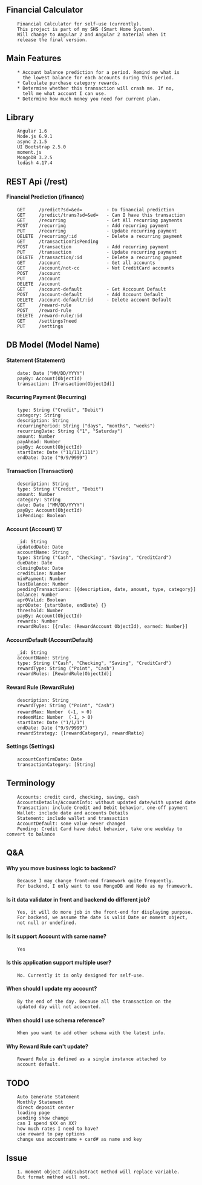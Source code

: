 ## Financial Calculator
        Financial Calculator for self-use (currently). 
        This project is part of my SHS (Smart Home System).
        Will change to Angular 2 and Angular 2 material when it
        release the final version.
## Main Features
        * Account balance prediction for a period. Remind me what is
          the lowest balance for each accounts during this period.
        * Calculate purchase category rewards.
        * Determine whether this transaction will crash me. If no,
          tell me what account I can use.
        * Determine how much money you need for current plan.
## Library
        Angular 1.6
        Node.js 6.9.1
        async 2.1.5
        UI Bootstrap 2.5.0
        moment.js
        MongoDB 3.2.5
        lodash 4.17.4
## REST Api (/rest)
#### Financial Prediction (/finance)
        GET     /predict?sd=&ed=         - Do financial prediction
        GET     /predict/trans?sd=&ed=   - Can I have this transaction
        GET     /recurring               - Get All recurring payments
        POST    /recurring               - Add recurring payment
        PUT     /recurring               - Update recurring payment
        DELETE  /recurring/:id           - Delete a recurring payment
        GET     /transaction?isPending   
        POST    /transaction             - Add recurring payment
        PUT     /transaction             - Update recurring payment
        DELETE  /transaction/:id         - Delete a recurring payment
        GET     /account                 - Get all accounts
        GET     /account/not-cc          - Not CreditCard accounts
        POST    /account                  
        PUT     /account           
        DELETE  /account                 
        GET     /account-default         - Get Acccount Default
        POST    /account-default         - Add Account Default
        DELETE  /account-default/:id     - Delete account Default
        GET     /reward-rule
        POST    /reward-rule
        DELETE  /reward-rule/:id
        GET     /settings?need
        PUT     /settings        
## DB Model (Model Name)
#### Statement (Statement)
        date: Date ("MM/DD/YYYY")
        payBy: Account(ObjectId)
        transaction: [Transaction(ObjectId)]
#### Recurring Payment (Recurring)
        type: String ("Credit", "Debit")
        category: String
        description: String
        recurringPeriod: String ("days", "months", "weeks")
        recurringDate: String ("1", "Saturday")
        amount: Number
        payAhead: Number
        payBy: Account(ObjectId)
        startDate: Date ("11/11/1111")
        endDate: Date ("9/9/9999")
#### Transaction (Transaction)
        description: String
        type: String ("Credit", "Debit")
        amount: Number
        category: String
        date: Date ("MM/DD/YYYY")
        payBy: Account(ObjectId)
        isPending: Boolean
#### Account  (Account) 17
        _id: String
        updatedDate: Date
        accountName: String
        type: String ("Cash", "Checking", "Saving", "CreditCard")
        dueDate: Date
        closingDate: Date
        creditLine: Number
        minPayment: Number
        lastBalance: Number
        pendingTransactions: [{description, date, amount, type, category}]
        balance: Number
        apr0Valid: Boolean
        apr0Date: {startDate, endDate} {}
        threshold: Number
        payBy: Account(ObjectId)
        rewards: Number
        rewardRules: [{rule: (RewardAccount ObjectId), earned: Number}]
#### AccountDefault (AccountDefault)
        _id: String
        accountName: String
        type: String ("Cash", "Checking", "Saving", "CreditCard")
        rewardType: String ("Point", "Cash")
        rewardRules: [RewardRule(ObjectId)]
#### Reward Rule (RewardRule)
        description: String
        rewardType: String ("Point", "Cash")
        rewardMax: Number　(-1, > 0)
        redeemMin: Number  (-1, > 0)
        startDate: Date ("1/1/1")
        endDate: Date ("9/9/9999")
        rewardStrategy: {[rewardCategory], rewardRatio}
#### Settings (Settings)
        accountConfirmDate: Date
        transactionCategory: [String]
## Terminology
        Accounts: credit card, checking, saving, cash
        AccountsDetails/AccountInfo: without updated date/with upated date
        Transaction: include Credit and Debit behavior, one-off payment
        Wallet: include date and accounts Details
        Statement: include wallet and transaction
        AccountDefault: some value never changed
        Pending: Credit Card have debit behavior, take one weekday to convert to balance
## Q&A
####   Why you move business logic to backend?
        Because I may change front-end framework quite frequently.
        For backend, I only want to use MongoDB and Node as my framework.
####   Is it data validator in front and backend do different job?
        Yes, it will do more job in the front-end for displaying purpose.
        For backend, we assume the date is valid Date or moment object,
        not null or undefined.
####   Is it support Account with same name?
        Yes
####   Is this application support multiple user?
        No. Currently it is only designed for self-use.
####   When should I update my account?
        By the end of the day. Because all the transaction on the 
        updated day will not accounted.
####   When should I use schema reference?
        When you want to add other schema with the latest info.
####   Why Reward Rule can't update?
        Reward Rule is defined as a single instance attached to
        account default.
## TODO
        Auto Generate Statement
        Monthly Statement
        direct deposit center
        loading page
        pending show change
        can I spend $XX on XX?
        how much rates I need to have?
        use reward to pay options
        change use accountname + card# as name and key
## Issue
        1. moment object add/substract method will replace variable.
        But format method will not.